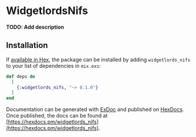 # WidgetlordsNifs

**TODO: Add description**

## Installation

If [available in Hex](https://hex.pm/docs/publish), the package can be installed
by adding `widgetlords_nifs` to your list of dependencies in `mix.exs`:

```elixir
def deps do
  [
    {:widgetlords_nifs, "~> 0.1.0"}
  ]
end
```

Documentation can be generated with [ExDoc](https://github.com/elixir-lang/ex_doc)
and published on [HexDocs](https://hexdocs.pm). Once published, the docs can
be found at [https://hexdocs.pm/widgetlords_nifs](https://hexdocs.pm/widgetlords_nifs).

